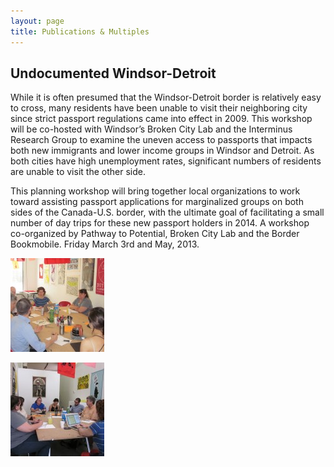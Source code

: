 ```yaml
---
layout: page
title: Publications & Multiples
---
```


<div class="page-header">
  <h2>Undocumented Windsor-Detroit</h2>
</div>
<p>While it is often presumed that the Windsor-Detroit border is relatively easy to cross, many residents have been unable to visit their neighboring city since strict passport regulations came into effect in 2009. This workshop will be co-hosted with Windsor’s Broken City Lab and the Interminus Research Group to examine the uneven access to passports that impacts both new immigrants and lower income groups in Windsor and Detroit. As both cities have high unemployment rates, significant numbers of residents are unable to visit the other side.</p>
<p>This planning workshop will bring together local organizations to work toward assisting passport applications for marginalized groups on both sides of the Canada-U.S. border, with the ultimate goal of facilitating a small number of day trips for these new passport holders in 2014. A workshop co-organized by Pathway to Potential, Broken City Lab and the Border Bookmobile. Friday March 3rd and May, 2013.</p>

<div id='gallery-1' class='gallery galleryid-192 gallery-columns-3 gallery-size-thumbnail'><dl class='gallery-item'>
  <dt class='gallery-icon landscape'>
    <a href='/assets/img/Section3F1-1024x768.jpg' title="Section3F1" data-rl_title="Section3F1" class="rl-gallery-link" data-rl_caption="" data-rel="lightbox-gallery-1"><img width="150" height="150" src="/assets/img/Section3F1-150x150.jpg" class="attachment-thumbnail size-thumbnail" alt="" loading="lazy" /></a>
  </dt></dl><dl class='gallery-item'>
  <dt class='gallery-icon landscape'>
    <a href='/assets/img/Section3F2-1024x768.jpg' title="Section3F2" data-rl_title="Section3F2" class="rl-gallery-link" data-rl_caption="" data-rel="lightbox-gallery-1"><img width="150" height="150" src="/assets/img/Section3F2-150x150.jpg" class="attachment-thumbnail size-thumbnail" alt="" loading="lazy" /></a>
  </dt></dl>
</div>